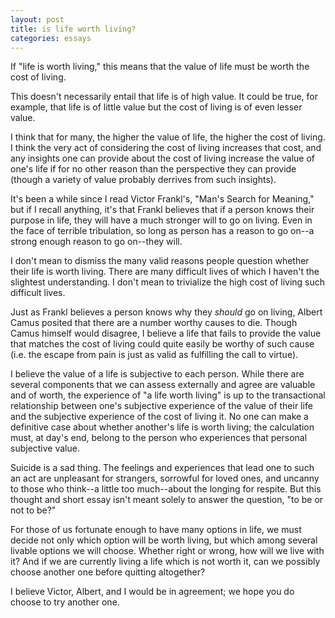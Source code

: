 ```yaml
---
layout: post
title: is life worth living?
categories: essays
---
```


If "life is worth living," this means that the value of life must be worth the cost of living.

This doesn't necessarily entail that life is of high value. It could be true, for example, that life is of little value but the cost of living is of even lesser value.

I think that for many, the higher the value of life, the higher the cost of living. I think the very act of considering the cost of living increases that cost, and any insights one can provide about the cost of living increase the value of one's life if for no other reason than the perspective they can provide (though a variety of value probably derrives from such insights).

It's been a while since I read Victor Frankl's, "Man's Search for Meaning," but if I recall anything, it's that Frankl believes that if a person knows their purpose in life, they will have a much stronger will to go on living. Even in the face of terrible tribulation, so long as person has a reason to go on--a strong enough reason to go on--they will.

I don't mean to dismiss the many valid reasons people question whether their life is worth living. There are many difficult lives of which I haven't the slightest understanding. I don't mean to trivialize the high cost of living such difficult lives. 

Just as Frankl believes a person knows why they _should_ go on living, Albert Camus posited that there are a number worthy causes to die. Though Camus himself would disagree, I believe a life that fails to provide the value that matches the cost of living could quite easily be worthy of such cause (i.e. the escape from pain is just as valid as fulfilling the call to virtue). 

I believe the value of a life is subjective to each person. While there are several components that we can assess externally and agree are valuable and of worth, the experience of "a life worth living" is up to the transactional relationship between one's subjective experience of the value of their life and the subjective experience of the cost of living it. No one can make a definitive case about whether another's life is worth living; the calculation must, at day's end, belong to the person who experiences that personal subjective value.

Suicide is a sad thing. The feelings and experiences that lead one to such an act are unpleasant for strangers, sorrowful for loved ones, and uncanny to those who think--a little too much--about the longing for respite. But this thought and short essay isn't meant solely to answer the question, "to be or not to be?"

For those of us fortunate enough to have many options in life, we must decide not only which option will be worth living, but which among several livable options we will choose. Whether right or wrong, how will we live with it? And if we are currently living a life which is not worth it, can we possibly choose another one before quitting altogether?

I believe Victor, Albert, and I would be in agreement; we hope you do choose to try another one.
